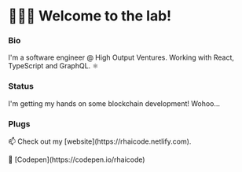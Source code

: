 <!-- ![Github Stats](https://github-readme-stats.vercel.app/api?username=rhaicode&count_private=true&show_icons=true&theme=dark) -->


# 👨🏾‍🔬 Welcome to the lab!

<h3>Bio</h3>
<p>I'm a software engineer @ High Output Ventures. Working with React, TypeScript and GraphQL. ⚛️</p>

<h3>Status</h3>
<p>I'm getting my hands on some blockchain development! Wohoo...</p>

<h3>Plugs</h3>
<p>📫 Check out my [website](https://rhaicode.netlify.com).</p>
<p>🧪 [Codepen](https://codepen.io/rhaicode)</p>


<!--
**rhaicode/rhaicode** is a ✨ _special_ ✨ repository because its `README.md` (this file) appears on your GitHub profile.

Here are some ideas to get you started:

- 🔭 I’m currently working on ...
- 🌱 I’m currently learning ...
- 👯 I’m looking to collaborate on ...
- 🤔 I’m looking for help with ...
- 💬 Ask me about ...
- 📫 How to reach me: ...
- 😄 Pronouns: ...
- ⚡ Fun fact: ...
-->
